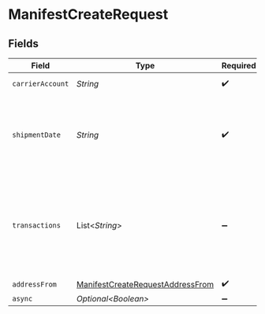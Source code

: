 # ManifestCreateRequest


## Fields

| Field                                                                                                                                       | Type                                                                                                                                        | Required                                                                                                                                    | Description                                                                                                                                 | Example                                                                                                                                     |
| ------------------------------------------------------------------------------------------------------------------------------------------- | ------------------------------------------------------------------------------------------------------------------------------------------- | ------------------------------------------------------------------------------------------------------------------------------------------- | ------------------------------------------------------------------------------------------------------------------------------------------- | ------------------------------------------------------------------------------------------------------------------------------------------- |
| `carrierAccount`                                                                                                                            | *String*                                                                                                                                    | :heavy_check_mark:                                                                                                                          | ID of carrier account                                                                                                                       | adcfdddf8ec64b84ad22772bce3ea37a                                                                                                            |
| `shipmentDate`                                                                                                                              | *String*                                                                                                                                    | :heavy_check_mark:                                                                                                                          | All shipments to be submitted on this day will be closed out. <br/>Must be in the format `2014-01-18T00:35:03.463Z` (ISO 8601 date).        | 2014-05-16T23:59:59Z                                                                                                                        |
| `transactions`                                                                                                                              | List\<*String*>                                                                                                                             | :heavy_minus_sign:                                                                                                                          | IDs transactions to use. If you set this to null or not send this parameter, <br/>Shippo will automatically assign all applicable transactions. | [<br/>"adcfdddf8ec64b84ad22772bce3ea37a"<br/>]                                                                                              |
| `addressFrom`                                                                                                                               | [ManifestCreateRequestAddressFrom](../../models/components/ManifestCreateRequestAddressFrom.md)                                             | :heavy_check_mark:                                                                                                                          | N/A                                                                                                                                         |                                                                                                                                             |
| `async`                                                                                                                                     | *Optional\<Boolean>*                                                                                                                        | :heavy_minus_sign:                                                                                                                          | N/A                                                                                                                                         |                                                                                                                                             |